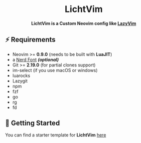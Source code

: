 <h1 align="center">
  LichtVim
</h1>

<h4 align="center">
  LichtVim is a Custom Neovim config like <a href="https://github.com/LazyVim/LazyVim">LazyVim</a>
</h4>

## ⚡️ Requirements

- Neovim >= **0.9.0** (needs to be built with **LuaJIT**)
- a [Nerd Font](https://www.nerdfonts.com/) **_(optional)_**
- Git >= **2.19.0** (for partial clones support)
- im-select (if you use macOS or windows)
- luarocks
- Lazygit
- npm
- fzf
- go
- rg
- fd

## 🚀 Getting Started

You can find a starter template for **LichtVim** [here](https://github.com/LazyVim/starter)
